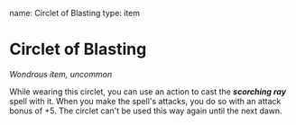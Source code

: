 name: Circlet of Blasting
type: item

# Circlet of Blasting 
_Wondrous item, uncommon_ 

While wearing this circlet, you can use an action to cast the **_scorching ray_** spell with it. When you make the spell's attacks, you do so with an attack bonus of +5. The circlet can't be used this way again until the next dawn. 